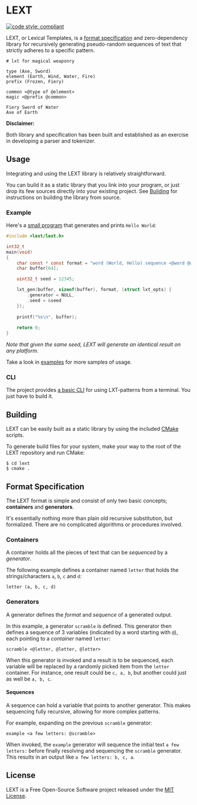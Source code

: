 # LEXT

[![code style: compliant](https://img.shields.io/badge/code%20style-compliant-000000.svg)](https://github.com/jhauberg/comply)

LEXT, or Lexical Templates, is a [format specification](#format-specification) and zero-dependency library for recursively generating pseudo-random sequences of text that strictly adheres to a specific pattern.

```lxt
# lxt for magical weaponry

type (Axe, Sword)
element (Earth, Wind, Water, Fire)
prefix (Frozen, Fiery)

common <@type of @element>
magic <@prefix @common>
```

```console
Fiery Sword of Water
Axe of Earth
```

**Disclaimer:**

Both library and specification has been built and established as an exercise in developing a parser and tokenizer.

## Usage

Integrating and using the LEXT library is relatively straightforward.

You can build it as a static library that you link into your program, or just drop its few sources directly into your existing project. See [Building](#building) for instructions on building the library from source.

### Example

Here's a [small program](/example/hello.c) that generates and prints `Hello World`:

```c
#include <lext/lext.h>

int32_t
main(void)
{
    char const * const format = "word (World, Hello) sequence <@word @word>";
    char buffer[64];

    uint32_t seed = 12345;

    lxt_gen(buffer, sizeof(buffer), format, (struct lxt_opts) {
        .generator = NULL,
        .seed = &seed
    });
    
    printf("%s\n", buffer);
    
    return 0;
}
```

*Note that given the same seed, LEXT will generate an identical result on any platform.*

Take a look in [examples](/example) for more samples of usage.

### CLI

The project provides [a basic CLI](/cli) for using LXT-patterns from a terminal. You just have to build it.

## Building

LEXT can be easily built as a static library by using the included [CMake](https://cmake.org) scripts.

To generate build files for your system, make your way to the root of the LEXT repository and run CMake:

```console
$ cd lext
$ cmake .
```

## Format Specification

The LEXT format is simple and consist of only two basic concepts; **containers** and **generators**.

It's essentially nothing more than plain old recursive substitution, but formalized. There are no complicated algorithms or procedures involved.

### Containers

A container holds all the pieces of text that can be *sequenced* by a *generator*.

The following example defines a container named `letter` that holds the strings/characters `a`, `b`, `c` and `d`:

```
letter (a, b, c, d)
```

### Generators

A generator defines the *format* and *sequence* of a generated output.

In this example, a generator `scramble` is defined. This generator then defines a sequence of 3 variables (indicated by a word starting with `@`), each pointing to a *container* named `letter`:

```
scramble <@letter, @letter, @letter>
```

When this generator is invoked and a result is to be sequenced, each variable will be replaced by a randomly picked item from the `letter` container. For instance, one result could be `c, a, b`, but another could just as well be `a, b, c`.

#### Sequences

A sequence can hold a variable that points to another generator. This makes sequencing fully recursive, allowing for more complex patterns.

For example, expanding on the previous `scramble` generator:

```
example <a few letters: @scramble>
```

When invoked, the `example` generator will sequence the initial text `a few letters:` before finally resolving and sequencing the `scramble` generator. This results in an output like `a few letters: b, c, a`.

## License

LEXT is a Free Open-Source Software project released under the [MIT License](LICENSE).
